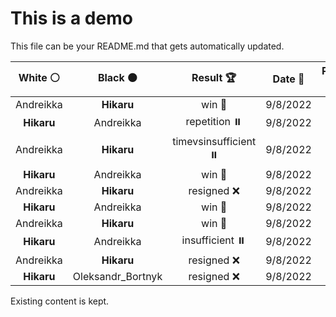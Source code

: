 # This is a demo

This file can be your README.md that gets automatically updated.

<!--START_SECTION:chessStats-->
<!-- Automatically generated with https://github.com/Balastrong/chess-stats-action -->

| White ⚪ | Black ⚫ | Result 🏆 | Date 📅 | Position 🗺️ |
|:---:|:---:|:---:|:---:|:---:|
| Andreikka | **Hikaru** | win 🥇 | 9/8/2022 | <a href="http://www.ee.unb.ca/cgi-bin/tervo/fen.pl?select=8/5k2/8/2b1p3/7P/4BPP1/3p1K2/8 w - -">Link</a> |
| **Hikaru** | Andreikka | repetition ⏸️ | 9/8/2022 | <a href="http://www.ee.unb.ca/cgi-bin/tervo/fen.pl?select=r5k1/5p2/r1p4R/1p2nN2/4P3/p1P3P1/6KP/R7 w - -">Link</a> |
| Andreikka | **Hikaru** | timevsinsufficient ⏸️ | 9/8/2022 | <a href="http://www.ee.unb.ca/cgi-bin/tervo/fen.pl?select=1k6/8/1P6/2K5/2N5/8/8/8 w - -">Link</a> |
| **Hikaru** | Andreikka | win 🥇 | 9/8/2022 | <a href="http://www.ee.unb.ca/cgi-bin/tervo/fen.pl?select=r1n1R3/P1qr1pk1/2R5/2pP2p1/5pPp/2P2P1P/3Q4/5BK1 b - -">Link</a> |
| Andreikka | **Hikaru** | resigned ❌ | 9/8/2022 | <a href="http://www.ee.unb.ca/cgi-bin/tervo/fen.pl?select=R7/1p2krnR/3p2p1/p1pPp3/PnP1P1b1/2N1KN2/1P2B3/8 w - -">Link</a> |
| **Hikaru** | Andreikka | win 🥇 | 9/8/2022 | <a href="http://www.ee.unb.ca/cgi-bin/tervo/fen.pl?select=8/8/5k2/6nP/5pPN/5P2/5K2/8 b - -">Link</a> |
| Andreikka | **Hikaru** | win 🥇 | 9/8/2022 | <a href="http://www.ee.unb.ca/cgi-bin/tervo/fen.pl?select=8/8/8/5p2/1R3pr1/7K/5kP1/8 w - -">Link</a> |
| **Hikaru** | Andreikka | insufficient ⏸️ | 9/8/2022 | <a href="http://www.ee.unb.ca/cgi-bin/tervo/fen.pl?select=3K4/8/8/4k3/8/8/8/8 b - -">Link</a> |
| Andreikka | **Hikaru** | resigned ❌ | 9/8/2022 | <a href="http://www.ee.unb.ca/cgi-bin/tervo/fen.pl?select=8/5pk1/3q1pp1/3P4/p2Q1n1p/7P/1PN2PP1/3R3K b - -">Link</a> |
| **Hikaru** | Oleksandr_Bortnyk | resigned ❌ | 9/8/2022 | <a href="http://www.ee.unb.ca/cgi-bin/tervo/fen.pl?select=2r5/p3Nppk/3R4/1P2p2p/P6P/4B1P1/5P2/rq3BK1 w - -">Link</a> |

<!--END_SECTION:chessStats-->

Existing content is kept.

